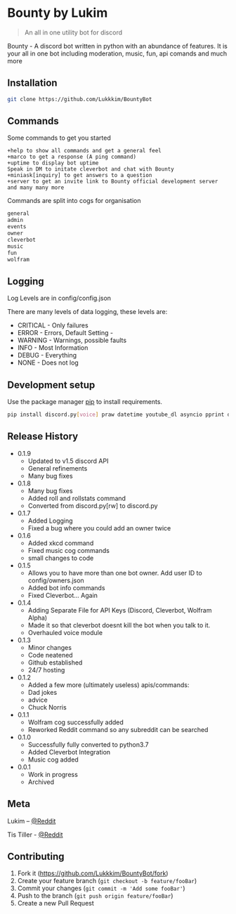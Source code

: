 # Bounty by Lukim

>An all in one utility bot for discord

 Bounty - A discord bot written in python with an abundance of features. It is  your all in one bot including moderation, music, fun, api comands and much more

## Installation

```sh
git clone https://github.com/Lukkkim/BountyBot
```

## Commands

Some commands to get you started
```
+help to show all commands and get a general feel
+marco to get a response (A ping command)
+uptime to display bot uptime
Speak in DM to initate cleverbot and chat with Bounty
+miniask[inquiry] to get answers to a question
+server to get an invite link to Bounty official development server
and many many more
```
Commands are split into cogs for organisation

```python
general
admin
events
owner
cleverbot
music
fun
wolfram
```

## Logging

Log Levels are in config/config.json

There are many levels of data logging, these levels are:

* CRITICAL - Only failures
* ERROR - Errors, Default Setting -
* WARNING - Warnings, possible faults
* INFO - Most Information
* DEBUG - Everything
* NONE - Does not log


## Development setup

Use the package manager [pip](https://pip.pypa.io/en/stable/) to install requirements.

```sh
pip install discord.py[voice] praw datetime youtube_dl asyncio pprint discord wolframalpha grequests
```

## Release History
* 0.1.9
    * Updated to v1.5 discord API
    * General refinements
    * Many bug fixes
* 0.1.8
    * Many bug fixes
    * Added roll and rollstats command
    * Converted from discord.py[rw] to discord.py
* 0.1.7
    * Added Logging
    * Fixed a bug where you could add an owner twice
* 0.1.6
    * Added xkcd command 
    * Fixed music cog commands 
    * small changes to code
* 0.1.5
    * Allows you to have more than one bot owner. Add user ID to config/owners.json
    * Added bot info commands
    * Fixed Cleverbot... Again
* 0.1.4
    * Adding Separate File for API Keys (Discord, Cleverbot, Wolfram Alpha)
    * Made it so that cleverbot doesnt kill the bot when you talk to it.
    * Overhauled voice module
* 0.1.3
    * Minor changes
    * Code neatened 
    * Github established
    * 24/7 hosting
* 0.1.2
    * Added a few more (ultimately useless) apis/commands:
	* Dad jokes
	* advice
	* Chuck Norris
* 0.1.1
    * Wolfram cog successfully added
    * Reworked Reddit command so any subreddit can be searched
* 0.1.0
    * Successfully fully converted to python3.7
    * Added Cleverbot Integration
    * Music cog added
* 0.0.1
    * Work in progress
    * Archived

## Meta

Lukim – [@Reddit](https://reddit.com/u/LukimOfficial)

Tis Tiller - [@Reddit](https://www.reddit.com/user/TissleTassle)

## Contributing

1. Fork it (<https://github.com/Lukkkim/BountyBot/fork>)
2. Create your feature branch (`git checkout -b feature/fooBar`)
3. Commit your changes (`git commit -m 'Add some fooBar'`)
4. Push to the branch (`git push origin feature/fooBar`)
5. Create a new Pull Request
